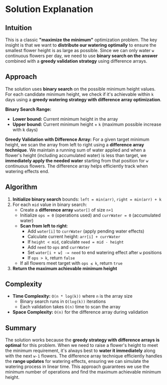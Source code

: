 # Solution Explanation

## Intuition
This is a classic **"maximize the minimum"** optimization problem. The key insight is that we want to **distribute our watering optimally** to ensure the smallest flower height is as large as possible. Since we can only water `w` continuous flowers per day, we need to use **binary search on the answer** combined with a **greedy validation strategy** using difference arrays.

## Approach
The solution uses **binary search** on the possible minimum height values. For each candidate minimum height, we check if it's achievable within `k` days using a **greedy watering strategy with difference array optimization**.

**Binary Search Range:**
- **Lower bound:** Current minimum height in the array
- **Upper bound:** Current minimum height + `k` (maximum possible increase with k days)

**Greedy Validation with Difference Array:**
For a given target minimum height, we scan the array from left to right using a **difference array technique**. We maintain a running sum of water applied and when a flower's height (including accumulated water) is less than target, we **immediately apply the needed water** starting from that position for `w` continuous flowers. The difference array helps efficiently track when watering effects end.

## Algorithm
1. **Initialize binary search** bounds: `left = min(arr)`, `right = min(arr) + k`
2. For each `mid` value in binary search:
   - Create a **difference array** `water[]` of size `n+1`
   - Initialize `ops = 0` (operations used) and `currWater = 0` (accumulated water)
   - **Scan from left to right**:
     - Add `water[i]` to `currWater` (apply pending water effects)
     - Calculate current height: `arr[i] + currWater`
     - If `height < mid`, calculate `need = mid - height`
     - Add `need` to `ops` and `currWater`
     - Set `water[i + w] -= need` to end watering effect after `w` positions
     - If `ops > k`, return `false`
   - If all flowers meet target with `ops ≤ k`, return `true`
3. **Return the maximum achievable minimum height**

## Complexity
- **Time Complexity:** `O(n * log(k))` where `n` is the array size
  - Binary search runs in `O(log(k))` iterations
  - Each validation takes `O(n)` time to scan the array
- **Space Complexity:** `O(n)` for the difference array during validation

## Summary
The solution works because the **greedy strategy with difference arrays is optimal** for this problem. When we need to raise a flower's height to meet the minimum requirement, it's always best to **water it immediately** along with the next `w-1` flowers. The difference array technique efficiently handles the **range updates** for watering effects, ensuring we can simulate the watering process in linear time. This approach guarantees we use the minimum number of operations and find the maximum achievable minimum height.
